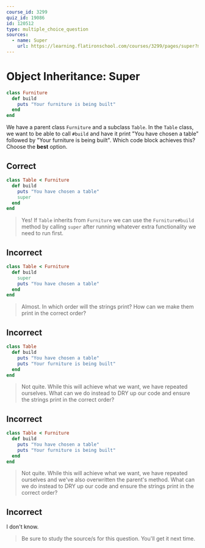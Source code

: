 ```yaml
---
course_id: 3299
quiz_id: 19086
id: 120512
type: multiple_choice_question
sources:
  - name: Super
    url: https://learning.flatironschool.com/courses/3299/pages/super?module_item_id=143842
---
```


# Object Inheritance: Super

```rb
class Furniture
  def build
    puts "Your furniture is being built"
  end
end
```

We have a parent class `Furniture` and a subclass `Table`. In the `Table` class,
we want to be able to call `#build` and have it print "You have chosen a table"
followed by "Your furniture is being built". Which code block achieves this?
Choose the **best** option.

## Correct

```rb
class Table < Furniture
  def build
    puts "You have chosen a table"
    super
  end
end
```

> Yes! If `Table` inherits from `Furniture` we can use the `Furniture#build`
> method by calling `super` after running whatever extra functionality we need
> to run first.

## Incorrect

```rb
class Table < Furniture
  def build
    super
    puts "You have chosen a table"
  end
end
```

> Almost. In which order will the strings print? How can we make them print in the
> correct order?

## Incorrect

```rb
class Table
  def build
    puts "You have chosen a table"
    puts "Your furniture is being built"
  end
end
```

> Not quite. While this will achieve what we want, we have repeated ourselves.
> What can we do instead to DRY up our code and ensure the strings print in the
> correct order?

## Incorrect

```rb
class Table < Furniture
  def build
    puts "You have chosen a table"
    puts "Your furniture is being built"
  end
end
```

> Not quite. While this will achieve what we want, we have repeated ourselves and
> we've also overwritten the parent's method. What can we do instead to DRY up our
> code and ensure the strings print in the correct order?

## Incorrect

I don't know.

> Be sure to study the source/s for this question. You'll get it next time.
